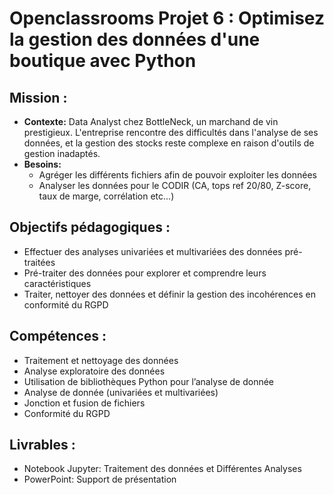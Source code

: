 # Openclassrooms Projet 6 : Optimisez la gestion des données d'une boutique avec Python
## **Mission :**
* **Contexte:** Data Analyst chez BottleNeck, un marchand de vin prestigieux. L'entreprise rencontre des difficultés dans l'analyse de ses données, et la gestion des stocks reste complexe en raison d'outils de gestion inadaptés.
* **Besoins:** 
  * Agréger les différents fichiers afin de pouvoir exploiter les données
  * Analyser les données pour le CODIR (CA, tops ref 20/80, Z-score, taux de marge, corrélation etc...)
## **Objectifs pédagogiques :**
* Effectuer des analyses univariées et multivariées des données pré-traitées
* Pré-traiter des données pour explorer et comprendre leurs caractéristiques
* Traiter, nettoyer des données et définir la gestion des incohérences en conformité du RGPD

## **Compétences :**
* Traitement et nettoyage des données
* Analyse exploratoire des données
* Utilisation de bibliothèques Python pour l’analyse de donnée
* Analyse de donnée (univariées et multivariées)
* Jonction et fusion de fichiers
* Conformité du RGPD
## **Livrables :**
* Notebook Jupyter: Traitement des données et Différentes Analyses
* PowerPoint: Support de présentation 
  
